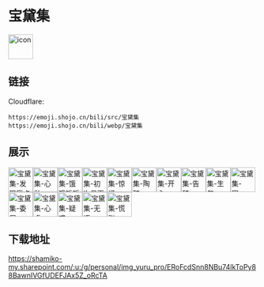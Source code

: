 # 宝黛集
<img src="https://emoji.shojo.cn/bili/src/宝黛集/icon.png" width="50" height="50" alt="icon">

## 链接
Cloudflare:
```
https://emoji.shojo.cn/bili/src/宝黛集
https://emoji.shojo.cn/bili/webp/宝黛集
```
## 展示
<img src="https://emoji.shojo.cn/bili/src/宝黛集/宝黛集-发现盲点.png" width="50" height="50" alt="宝黛集-发现盲点"><img src="https://emoji.shojo.cn/bili/src/宝黛集/宝黛集-心动.png" width="50" height="50" alt="宝黛集-心动"><img src="https://emoji.shojo.cn/bili/src/宝黛集/宝黛集-饿饿饭饭.png" width="50" height="50" alt="宝黛集-饿饿饭饭"><img src="https://emoji.shojo.cn/bili/src/宝黛集/宝黛集-初次见面.png" width="50" height="50" alt="宝黛集-初次见面"><img src="https://emoji.shojo.cn/bili/src/宝黛集/宝黛集-惊讶.png" width="50" height="50" alt="宝黛集-惊讶"><img src="https://emoji.shojo.cn/bili/src/宝黛集/宝黛集-陶醉.png" width="50" height="50" alt="宝黛集-陶醉"><img src="https://emoji.shojo.cn/bili/src/宝黛集/宝黛集-开心.png" width="50" height="50" alt="宝黛集-开心"><img src="https://emoji.shojo.cn/bili/src/宝黛集/宝黛集-告辞.png" width="50" height="50" alt="宝黛集-告辞"><img src="https://emoji.shojo.cn/bili/src/宝黛集/宝黛集-生气.png" width="50" height="50" alt="宝黛集-生气"><img src="https://emoji.shojo.cn/bili/src/宝黛集/宝黛集-困....png" width="50" height="50" alt="宝黛集-困..."><img src="https://emoji.shojo.cn/bili/src/宝黛集/宝黛集-委屈.png" width="50" height="50" alt="宝黛集-委屈"><img src="https://emoji.shojo.cn/bili/src/宝黛集/宝黛集-心虚.png" width="50" height="50" alt="宝黛集-心虚"><img src="https://emoji.shojo.cn/bili/src/宝黛集/宝黛集-疑惑.png" width="50" height="50" alt="宝黛集-疑惑"><img src="https://emoji.shojo.cn/bili/src/宝黛集/宝黛集-无语.png" width="50" height="50" alt="宝黛集-无语"><img src="https://emoji.shojo.cn/bili/src/宝黛集/宝黛集-慌张.png" width="50" height="50" alt="宝黛集-慌张">

## 下载地址

https://shamiko-my.sharepoint.com/:u:/g/personal/img_yuru_pro/ERoFcdSnn8NBu74lkToPy88BawnIVGfUDEFJAx5Z_oRcTA